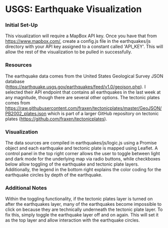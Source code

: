 # USGS: Earthquake Visualization
### Initial Set-Up
This visualization will require a MapBox API key. Once you have that from https://www.mapbox.com/, create a config.js file in the earthquakes/js directory with your API key assigned to a constant called 'API_KEY'. This will allow the rest of the visualization to be pulled in successfully.
### Resources
The earthquake data comes from the United States Geological Survey JSON database (https://earthquake.usgs.gov/earthquakes/feed/v1.0/geojson.php). I selected their API endpoint that contains all earthquakes in the last week at any magnitude, though there are several other options. The tectonic plates comes from https://raw.githubusercontent.com/fraxen/tectonicplates/master/GeoJSON/PB2002_plates.json which is part of a larger GitHub repository on tectonic plates (https://github.com/fraxen/tectonicplates). 
### Visualization
The data sources are compiled in earthquakes/js/logic.js using a Promise object and each earthquake and tectonic plate is mapped using Leaflet. A control panel in the top right corner allows the user to toggle between light and dark mode for the underlying map via radio buttons, while checkboxes below allow toggling of the earthquake and tectonic plate layers. Additionally, the legend in the bottom right explains the color coding for the earthquake circles by depth of the earthquake.
### Additional Notes
Within the toggling functionality, if the tectonic plates layer is turned on after the earthquakes layer, many of the earthquakes become impossible to click on because they are technically underneath the tectonic plate layer. To fix this, simply toggle the earthquake layer off and on again. This will set it as the top layer and allow interaction with the earthquake circles.
